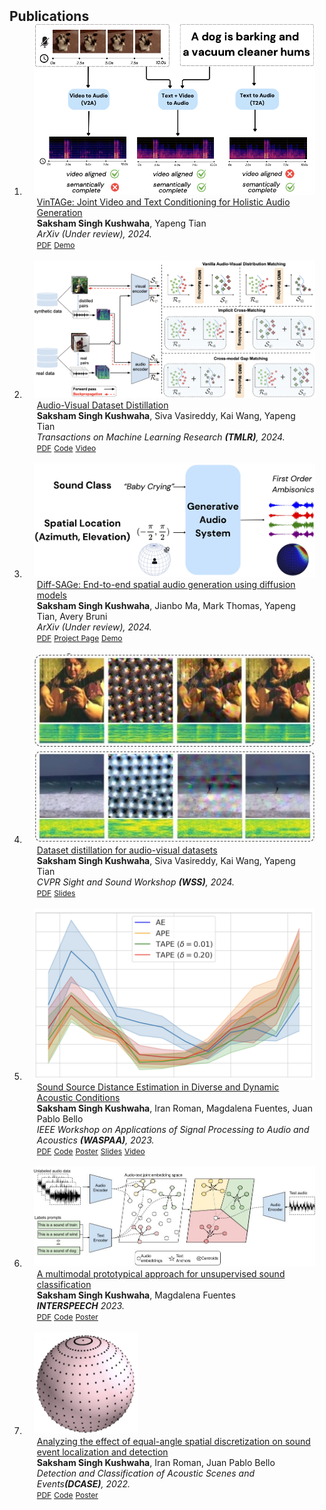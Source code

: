 <h2 id="publications" style="margin: 2px 0px -15px;">Publications</h2>

<div class="publications">
<ol class="bibliography">

<li>
<div class="pub-row">

  <div class="col-sm-3 abbr" style="position: relative;padding-right: 15px;padding-left: 15px;">
    <img src="assets/img/tv2a_arxiv.png" class="teaser img-fluid z-depth-1">
  </div>

  <div class="col-sm-9" style="position: relative;padding-right: 15px;padding-left: 20px;">
    <div class="title"><a href="https://arxiv.org/pdf/2412.10768">VinTAGe: Joint Video and Text Conditioning for Holistic Audio Generation</a></div>
    <div class="author"><strong>Saksham Singh Kushwaha</strong>, Yapeng Tian</div>
    <div class="periodical"><em>ArXiv (Under review), 2024.</em></div>
    <div class="links">
      <a href="https://arxiv.org/pdf/2412.10768" class="btn btn-sm z-depth-0" role="button" target="_blank" style="font-size:12px;">PDF</a>
      <a href="https://www.youtube.com/watch?v=QmqWhUjPkJI&" class="btn btn-sm z-depth-0" role="button" target="_blank" style="font-size:12px;">Demo</a>
    </div>
  </div>
</div>
</li>
<br>


<li>
<div class="pub-row">

  <div class="col-sm-3 abbr" style="position: relative;padding-right: 15px;padding-left: 15px;">
    <img src="assets/img/avdd_tmlr.png" class="teaser img-fluid z-depth-1">
  </div>

  <div class="col-sm-9" style="position: relative;padding-right: 15px;padding-left: 20px;">
    <div class="title"><a href="https://openreview.net/pdf?id=IJlbuSrXmk">Audio-Visual Dataset Distillation</a></div>
    <div class="author"><strong>Saksham Singh Kushwaha</strong>, Siva Vasireddy, Kai Wang, Yapeng Tian</div>
    <div class="periodical"><em>Transactions on Machine Learning Research <strong>(TMLR)</strong>, 2024.</em></div>
    <div class="links">
      <a href="https://openreview.net/pdf?id=IJlbuSrXmk" class="btn btn-sm z-depth-0" role="button" target="_blank" style="font-size:12px;">PDF</a>
      <a href="https://github.com/sakshamsingh1/AVDD" class="btn btn-sm z-depth-0" role="button" target="_blank" style="font-size:12px;">Code</a>
      <a href="https://www.youtube.com/watch?v=SfXLu8D_K6o" class="btn btn-sm z-depth-0" role="button" target="_blank" style="font-size:12px;">Video</a>
    </div>
  </div>
</div>
</li>
<br>



<li>
<div class="pub-row">

  <div class="col-sm-3 abbr" style="position: relative;padding-right: 15px;padding-left: 15px;">
    <img src="assets/img/diff-sage.jpg" class="teaser img-fluid z-depth-1">
  </div>

  <div class="col-sm-9" style="position: relative;padding-right: 15px;padding-left: 20px;">
    <div class="title"><a href="https://arxiv.org/pdf/2410.11299">Diff-SAGe: End-to-end spatial audio generation using diffusion models</a></div>
    <div class="author"><strong>Saksham Singh Kushwaha</strong>, Jianbo Ma, Mark Thomas, Yapeng Tian, Avery Bruni</div>
    <div class="periodical"><em>ArXiv (Under review), 2024.</em></div>
    <div class="links">
      <a href="https://arxiv.org/pdf/2410.11299" class="btn btn-sm z-depth-0" role="button" target="_blank" style="font-size:12px;">PDF</a>
      <a href="https://sakshamsingh1.github.io/spatial_audio_demo.github.io/" class="btn btn-sm z-depth-0" role="button" target="_blank" style="font-size:12px;">Project Page</a>
      <a href="https://www.youtube.com/watch?v=J-pBzCMyUKE" class="btn btn-sm z-depth-0" role="button" target="_blank" style="font-size:12px;">Demo</a>
    </div>
  </div>
</div>
</li>
<br>



<li>
<div class="pub-row">

  <div class="col-sm-3 abbr" style="position: relative;padding-right: 15px;padding-left: 15px;">
    <img src="assets/img/AVDD_viz.jpg" class="teaser img-fluid z-depth-1">
  </div>

  <div class="col-sm-9" style="position: relative;padding-right: 15px;padding-left: 20px;">
    <div class="title"><a href="https://sightsound.org/papers/2024/Kushwaha_Dataset_distillation_for_audio-visual_datasets.pdf">Dataset distillation for audio-visual datasets</a></div>
    <div class="author"><strong>Saksham Singh Kushwaha</strong>, Siva Vasireddy, Kai Wang, Yapeng Tian</div>
    <div class="periodical"><em> CVPR Sight and Sound Workshop <strong>(WSS)</strong>, 2024.</em></div>
    <div class="links">
      <a href="https://sightsound.org/papers/2024/Kushwaha_Dataset_distillation_for_audio-visual_datasets.pdf" class="btn btn-sm z-depth-0" role="button" target="_blank" style="font-size:12px;">PDF</a>
      <a href="https://github.com/sakshamsingh1/sakshamsingh1.github.io/blob/main/assets/files/WSS_AVDD.pdf" class="btn btn-sm z-depth-0" role="button" target="_blank" style="font-size:12px;">Slides</a>
    </div>
  </div>
</div>
</li>
<br>

<li>
<div class="pub-row">

  <div class="col-sm-3 abbr" style="position: relative;padding-right: 15px;padding-left: 15px;">
    <img src="assets/img/sound_source.png" class="teaser img-fluid z-depth-1">
  </div>

  <div class="col-sm-9" style="position: relative;padding-right: 15px;padding-left: 20px;">
    <div class="title"><a href="https://arxiv.org/pdf/2309.09288.pdf">Sound Source Distance Estimation in Diverse and Dynamic Acoustic Conditions</a></div>
    <div class="author"><strong>Saksham Singh Kushwaha</strong>, Iran Roman, Magdalena Fuentes, Juan Pablo Bello</div>
    <div class="periodical"><em>IEEE Workshop on Applications of Signal Processing to Audio and Acoustics <strong>(WASPAA)</strong>, 2023.</em></div>
    <div class="links">
      <a href="https://arxiv.org/pdf/2309.09288.pdf" class="btn btn-sm z-depth-0" role="button" target="_blank" style="font-size:12px;">PDF</a>
      <a href="https://github.com/sakshamsingh1/sound_distance_estimation" class="btn btn-sm z-depth-0" role="button" target="_blank" style="font-size:12px;">Code</a>
      <a href="https://github.com/sakshamsingh1/sakshamsingh1.github.io/blob/main/assets/files/waspaa23_poster.pdf" class="btn btn-sm z-depth-0" role="button" target="_blank" style="font-size:12px;">Poster</a>
      <a href="https://github.com/sakshamsingh1/sakshamsingh1.github.io/blob/main/assets/files/waspaa_23_slides.pdf" class="btn btn-sm z-depth-0" role="button" target="_blank" style="font-size:12px;">Slides</a>
      <a href="https://www.youtube.com/watch?v=9cNeFReyr6s&t=17s" class="btn btn-sm z-depth-0" role="button" target="_blank" style="font-size:12px;">Video</a>
    </div>
  </div>
</div>
</li>
<br>

<li>
<div class="pub-row">

  <div class="col-sm-3 abbr" style="position: relative;padding-right: 15px;padding-left: 15px;">
    <img src="assets/img/Prototype_approach.jpeg" class="teaser img-fluid z-depth-1">
  </div>

  <div class="col-sm-9" style="position: relative;padding-right: 15px;padding-left: 20px;">
    <div class="title"><a href="https://arxiv.org/pdf/2306.12300.pdf">A multimodal prototypical approach for unsupervised sound classification</a></div>
    <div class="author"><strong>Saksham Singh Kushwaha</strong>, Magdalena Fuentes</div>
    <div class="periodical"><em><strong>INTERSPEECH</strong> 2023.</em></div>
    <div class="links">
      <a href="https://arxiv.org/pdf/2306.12300.pdf" class="btn btn-sm z-depth-0" role="button" target="_blank" style="font-size:12px;">PDF</a>
      <a href="https://github.com/sakshamsingh1/audio_text_proto" class="btn btn-sm z-depth-0" role="button" target="_blank" style="font-size:12px;">Code</a>
      <a href="https://github.com/sakshamsingh1/sakshamsingh1.github.io/blob/main/assets/files/interspeech23_poster.pdf" class="btn btn-sm z-depth-0" role="button" target="_blank" style="font-size:12px;">Poster</a>
    </div>
  </div>
</div>
</li>
<br>


<li>
<div class="pub-row">

  <div class="col-sm-3 abbr" style="position: relative;padding-right: 15px;padding-left: 15px;">
    <img src="assets/img/seld.png" class="teaser img-fluid z-depth-1">
  </div>

  <div class="col-sm-9" style="position: relative;padding-right: 15px;padding-left: 20px;">
    <div class="title"><a href="https://dcase.community/documents/workshop2022/proceedings/DCASE2022Workshop_Kushwaha_54.pdf">Analyzing the effect of equal-angle spatial discretization on sound event localization and detection</a></div>
    <div class="author"><strong>Saksham Singh Kushwaha</strong>, Iran Roman, Juan Pablo Bello</div>
    <div class="periodical"><em>Detection and Classification of Acoustic Scenes and Events<strong>(DCASE)</strong>, 2022.</em></div>
    <div class="links">
      <a href="https://dcase.community/documents/workshop2022/proceedings/DCASE2022Workshop_Kushwaha_54.pdf" class="btn btn-sm z-depth-0" role="button" target="_blank" style="font-size:12px;">PDF</a>
      <a href="https://github.com/sakshamsingh1/dcase_seld_spatial_sampling_analysis" class="btn btn-sm z-depth-0" role="button" target="_blank" style="font-size:12px;">Code</a>
      <a href="https://github.com/sakshamsingh1/dcase_seld_spatial_sampling_analysis/blob/main/ppt_and_poster/poster_final.pdf" class="btn btn-sm z-depth-0" role="button" target="_blank" style="font-size:12px;">Poster</a>
    </div>
  </div>
</div>
</li>
<br>




</ol>
</div>
